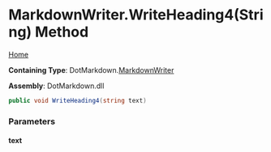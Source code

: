 <a name="_top"></a>

# MarkdownWriter\.WriteHeading4\(String\) Method

[Home](../../../README.md#_top)

**Containing Type**: DotMarkdown\.[MarkdownWriter](../README.md#_top)

**Assembly**: DotMarkdown\.dll

```csharp
public void WriteHeading4(string text)
```

### Parameters

#### text

